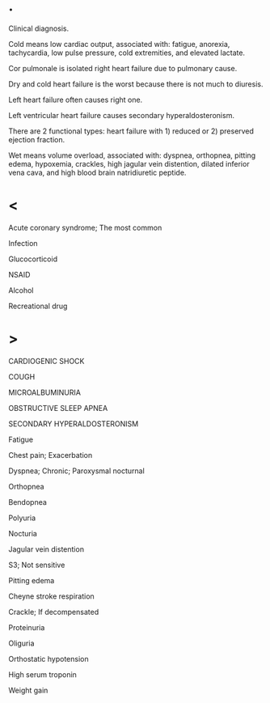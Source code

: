 # .

Clinical diagnosis.

Cold means low cardiac output, associated with: fatigue, anorexia, tachycardia, low pulse pressure, cold extremities, and elevated lactate.

Cor pulmonale is isolated right heart failure due to pulmonary cause.

Dry and cold heart failure is the worst because there is not much to diuresis.

Left heart failure often causes right one.

Left ventricular heart failure causes secondary hyperaldosteronism.

There are 2 functional types: heart failure with 1) reduced or 2) preserved ejection fraction.

Wet means volume overload, associated with: dyspnea, orthopnea, pitting edema, hypoxemia, crackles, high jagular vein distention, dilated inferior vena cava, and high blood brain natridiuretic peptide.

# <

Acute coronary syndrome; The most common

Infection

Glucocorticoid

NSAID

Alcohol

Recreational drug

# >

CARDIOGENIC SHOCK

COUGH

MICROALBUMINURIA

OBSTRUCTIVE SLEEP APNEA

SECONDARY HYPERALDOSTERONISM

Fatigue

Chest pain; Exacerbation

Dyspnea; Chronic; Paroxysmal nocturnal

Orthopnea

Bendopnea

Polyuria

Nocturia

Jagular vein distention

S3; Not sensitive

Pitting edema

Cheyne stroke respiration

Crackle; If decompensated

Proteinuria

Oliguria

Orthostatic hypotension

High serum troponin

Weight gain
